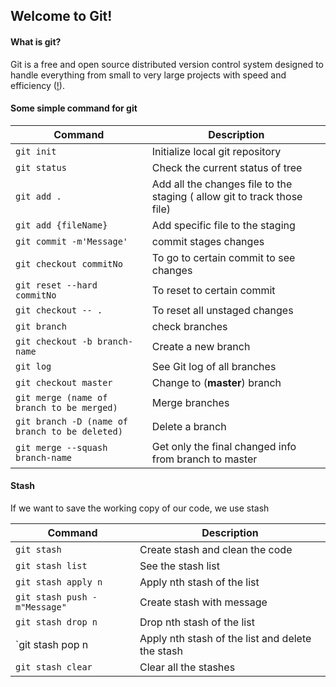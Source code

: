 ## Welcome to Git!
#### What is git?
Git is a free and open source distributed version control system designed to handle everything from small to very large projects with speed and efficiency ([!]([https://git-scm.com/](https://git-scm.com/))).

#### Some simple command for git
| Command   | Description |
| -------------  | ------------- |
| `git init`  	 | Initialize local git repository  |
| `git status`   | Check the current status of tree  |
| `git add .`    | Add all the changes file to the staging ( allow git to track those file) |
| `git add {fileName}` | Add specific file to the staging |
| `git commit -m'Message'` | commit stages changes |
| `git checkout commitNo` | To go to certain commit to see changes |
| `git reset --hard commitNo` | To reset to certain commit |
| `git checkout -- .` | To reset all unstaged changes |
| `git branch` | check branches |
| `git checkout -b branch-name` | Create a new branch |
| `git log` | See Git log of all branches|
| `git checkout master` | Change to (**master**) branch |
| `git merge (name of branch to be merged)` | Merge branches |
| `git branch -D (name of branch to be deleted)` | Delete a branch |
| `git merge --squash branch-name` | Get only the final changed info from branch to master| 

#### Stash
If we want to save the working copy of our code, we use stash

| Command | Description|
|-----------| ---------|
| `git stash` | Create stash and clean the code|
| `git stash list` | See the stash list |
| `git stash apply n` | Apply nth stash of the list|
| `git stash push -m"Message"`| Create stash with message|
| `git stash drop n` | Drop nth stash of the list |
| `git stash pop n | Apply nth stash of the list and delete the stash|
| `git stash clear` | Clear all the stashes|
